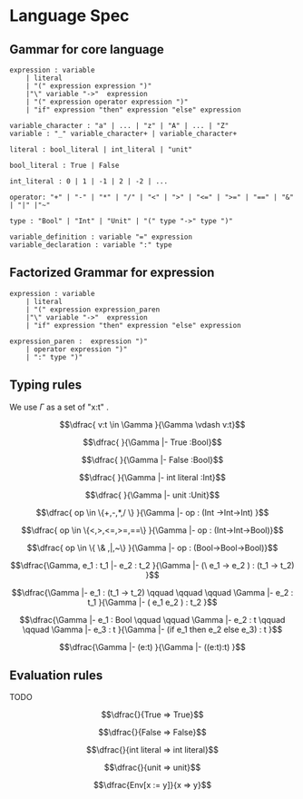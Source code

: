 # Language Spec

## Gammar for core language

```ebnf
expression : variable
    | literal 
    | "(" expression expression ")"
    |"\" variable "->"  expression
    | "(" expression operator expression ")"
    | "if" expression "then" expression "else" expression

variable_character : "a" | ... | "z" | "A" | ... | "Z"
variable : "_" variable_character+ | variable_character+

literal : bool_literal | int_literal | "unit"

bool_literal : True | False

int_literal : 0 | 1 | -1 | 2 | -2 | ...

operator: "+" | "-" | "*" | "/" | "<" | ">" | "<=" | ">=" | "==" | "&" | "|" |"~"

type : "Bool" | "Int" | "Unit" | "(" type "->" type ")"

variable_definition : variable "=" expression
variable_declaration : variable ":" type
```

## Factorized Grammar for expression

```ebnf
expression : variable
    | literal 
    | "(" expression expression_paren
    |"\" variable "->"  expression
    | "if" expression "then" expression "else" expression

expression_paren :  expression ")"
    | operator expression ")"
    | ":" type ")"
```

## Typing rules 

We use $\Gamma$ as a set of "x:t" .

$$\dfrac{ v:t \in \Gamma }{\Gamma \vdash v:t}$$

$$\dfrac{ }{\Gamma |- True :Bool}$$

$$\dfrac{ }{\Gamma |- False :Bool}$$

$$\dfrac{ }{\Gamma |- int literal :Int}$$

$$\dfrac{ }{\Gamma |- unit :Unit}$$

$$\dfrac{ op \in \{+,-,*,/ \} }{\Gamma |- op : (Int ->Int->Int) }$$

$$\dfrac{ op \in \{<,>,<=,>=,==\} }{\Gamma |- op : (Int->Int->Bool)}$$

```math
\dfrac{ op \in \{ \& ,|,~\} }{\Gamma |- op : (Bool->Bool->Bool)}
```

$$\dfrac{\Gamma, e_1 : t_1 |- e_2 : t_2 }{\Gamma |- (\ e_1 ->  e_2 ) : (t_1 -> t_2) }$$

$$\dfrac{\Gamma |- e_1 : (t_1 -> t_2)   \qquad \qquad \qquad \Gamma |- e_2 : t_1 }{\Gamma |- ( e_1 e_2 ) : t_2 }$$

$$\dfrac{\Gamma |- e_1 : Bool \qquad \qquad \Gamma |- e_2 : t \qquad \qquad \Gamma |- e_3 : t  }{\Gamma |- (if e_1 then e_2 else e_3) : t }$$

$$\dfrac{\Gamma |- (e:t) }{\Gamma |- ((e:t):t) }$$


## Evaluation rules
TODO

$$\dfrac{}{True => True}$$

$$\dfrac{}{False => False}$$

$$\dfrac{}{int literal => int literal}$$

$$\dfrac{}{unit => unit}$$

$$\dfrac{Env[x := y]}{x => y}$$

